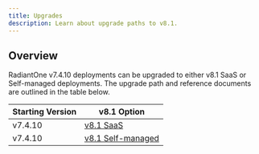 ```yaml
---
title: Upgrades
description: Learn about upgrade paths to v8.1.
---
```


## Overview

RadiantOne v7.4.10 deployments can be upgraded to either v8.1 SaaS or Self-managed deployments. The upgrade path and reference documents are outlined in the table below.

Starting Version	| v8.1 Option 
-|-
v7.4.10  	| [v8.1 SaaS](../../v7.4/upgrade-guides/upgrade74-81)
v7.4.10  	| [v8.1 Self-managed](../../v7.4/upgrade-guides/upgrade74-81sm)

